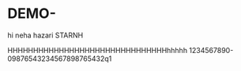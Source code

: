 # DEMO-

hi neha hazari
STARNH


HHHHHHHHHHHHHHHHHHHHHHHHHHHHHHHhhhhh
1234567890-09876543234567898765432q1  
